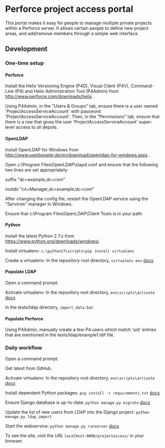 # Perforce project access portal

This portal makes it easy for people to manage multiple private projects within a Perforce server.
It allows certain people to define new project areas, and add/remove members through a simple web interface.

## Development

### One-time setup

#### Perforce

Install the Helix Versioning Engine (P4D), Visual Client (P4V), Command-Line (P4) and Helix Administration Tool (P4Admin) from http://www.perforce.com/downloads/helix .

Using P4Admin, in the "Users & Groups" tab, ensure there is a user named 'ProjectAccessServiceAccount' with password 'ProjectAccessServiceAccount'. Then, in the "Permissions" tab, ensure that there is a row that gives the user 'ProjectAccessServiceAccount' super-level access to all depots.

#### OpenLDAP

Install OpenLDAP for Windows from http://www.userbooster.de/en/download/openldap-for-windows.aspx .

Open c:\Program Files\OpenLDAP\slapd.conf and ensure that the following two lines are set appropriately:

suffix		"dc=example,dc=com"

rootdn		"cn=Manager,dc=example,dc=com"

After changing the config file, restart the OpenLDAP service using the "Services" manager in Windows.

Ensure that c:\Program Files\OpenLDAP\Client Tools is in your path.

#### Python

Install the latest Python 2.7.x from https://www.python.org/downloads/windows/

Install virtualenv: `c:\python27\scripts\pip install virtualenv`

Create a virtualenv: In the repository root directory, `virtualenv env` [docs](https://virtualenv.pypa.io/en/latest/userguide.html)

#### Populate LDAP

Open a command prompt.

Activate virtualenv: In the repository root directory, `env\scripts\activate` [docs](https://virtualenv.pypa.io/en/latest/userguide.html)

In the tests/ldap directory, `import_data.bat`

#### Populate Perforce

Using P4Admin, manually create a few P4 users which match 'uid' entries that are mentioned in the tests/ldap/example1.ldif file.

### Daily workflow

Open a command prompt.

Get latest from GitHub.

Activate virtualenv: In the repository root directory, `env\scripts\activate` [docs](https://virtualenv.pypa.io/en/latest/userguide.html)

Install dependent Python packages: `pip install -r requirements.txt` [docs](https://pip.pypa.io/en/latest/user_guide.html#requirements-files)

Ensure Django database is up-to-date: `python manage.py migrate` [docs](https://docs.djangoproject.com/en/1.8/topics/migrations/)

Update the list of new users from LDAP into the Django project: `python manage.py ldap_import`

Start the webservice: `python manage.py runserver` [docs](https://docs.djangoproject.com/en/1.8/ref/django-admin/)

To see the site, visit the URL `localhost:8000/projectaccess/` in your browser.
